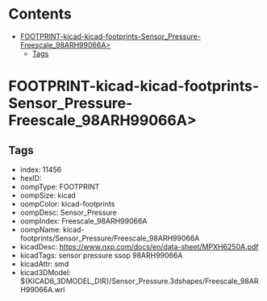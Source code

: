 



Contents
========

* [FOOTPRINT-kicad-kicad-footprints-Sensor_Pressure-Freescale_98ARH99066A>](#footprint-kicad-kicad-footprints-sensor_pressure-freescale_98arh99066a)
	* [Tags](#tags)

# FOOTPRINT-kicad-kicad-footprints-Sensor_Pressure-Freescale_98ARH99066A>

## Tags

- index: 11456
- hexID: 
- oompType: FOOTPRINT
- oompSize: kicad
- oompColor: kicad-footprints
- oompDesc: Sensor_Pressure
- oompIndex: Freescale_98ARH99066A
- oompName: kicad-footprints/Sensor_Pressure/Freescale_98ARH99066A
- kicadDesc: https://www.nxp.com/docs/en/data-sheet/MPXH6250A.pdf
- kicadTags: sensor pressure ssop 98ARH99066A
- kicadAttr: smd
- kicad3DModel: ${KICAD6_3DMODEL_DIR}/Sensor_Pressure.3dshapes/Freescale_98ARH99066A.wrl
